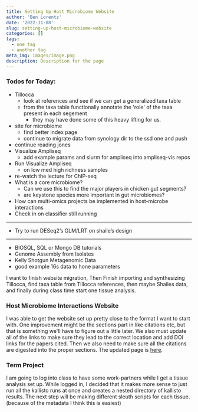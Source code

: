 ```yaml
---
title: Setting Up Host Microbiome Website
author: 'Ben Lorentz'
date: '2022-11-08'
slug: setting-up-host-microbiome-website
categories: []
tags:
  - one tag
  - another tag
meta_img: images/image.png
description: Description for the page
---
```


### Todos for Today:

- Tillocca
  - look at references and see if we can get a generalized taxa table
  - from the taxa table functionally annotate the 'role' of the taxa present in each segement
    - they may have done some of this heavy lifting for us.
- site for microbiome
  - find better index page
  - continue to migrate data from synology dir to the ssd one and push
- continue reading jones
- Visualize Ampliseq
  - add example params and slurm for ampliseq into ampliseq-vis repos
- Run Visualize Ampliseq
  - on low med high richness samples
- re-watch the lecture for ChIP-seq
- What is a core microbiome?
  - Can we use this to find the major players in chicken gut segments?
  - are keystone species more important in gut microbiomes?
- How can multi-omics projects be implemented in host-microbe interactions
- Check in on classifier still running

---

- Try to run DESeq2’s GLM/LRT on shaile’s design

---

- BIOSQL, SQL or Mongo DB tutorials
- Genome Assembly from Isolates
- Kelly Shotgun Metagenomic Data
- good example 16s data to hone parameters

I want to finish website migration, Then Finish importing and synthesizing Tillocca, find taxa table from Tillocca references, then maybe Shailes data, and finally during class time start one tissue analysis. 

### Host Microbiome Interactions Website

I was able to get the website set up pretty close to the format I want to start with. One improvement might be the sections part in like citations etc, but that is something we'll have to figure out a little later. We also must update all of the links to make sure they lead to the correct location and add DOI links for the papers cited. Then we also need to make sure all the citations are digested into the proper sections. The updated page is [here](https://lorentz-host-microbe-interaction.netlify.app/).

### Term Project

I am going to log into class to have some work-partners while I get a tissue analysis set up. While logged in, I decided that it makes more sense to just run all the kallisto runs at once and creates a nested directory of kallisto results. The next step will be making different sleuth scripts for each tissue. (because of the metadata I think this is easiest) 
